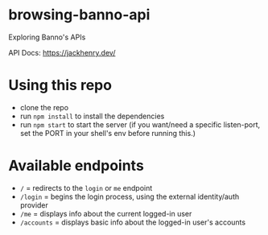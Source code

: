 # browsing-banno-api
Exploring Banno's APIs

API Docs: https://jackhenry.dev/

# Using this repo

 * clone the repo
 * run `npm install` to install the dependencies
 * run `npm start` to start the server  (if you want/need a specific listen-port, set the PORT in your shell's env before running this.)

 # Available endpoints

 * `/` = redirects to the `login` or `me` endpoint
 * `/login` = begins the login process, using the external identity/auth provider
 * `/me` = displays info about the current logged-in user
 * `/accounts` = displays basic info about the logged-in user's accounts
